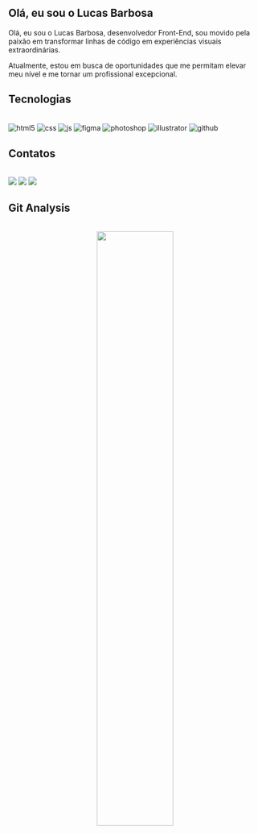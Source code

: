 ## Olá, eu sou o Lucas Barbosa

Olá, eu sou o Lucas Barbosa, desenvolvedor Front-End, sou movido pela paixão em transformar linhas de código em experiências visuais extraordinárias.  

Atualmente, estou em busca de oportunidades que me permitam elevar meu nível e me tornar um profissional excepcional. 

## Tecnologias

<div style="display: inline_block"><br>
  <img align="center" alt="html5" src="https://img.shields.io/badge/HTML5-E34F26?style=for-the-badge&logo=html5&logoColor=white" />
  <img align="center" alt="css" src="https://img.shields.io/badge/CSS3-1572B6?style=for-the-badge&logo=css3&logoColor=white" />
  <img align="center" alt="js" src="https://img.shields.io/badge/JavaScript-323330?style=for-the-badge&logo=javascript&logoColor=F7DF1E" />
  <img align="center" alt="figma" src="https://img.shields.io/badge/Figma-F24E1E?style=for-the-badge&logo=figma&logoColor=white" />
  <img align="center" alt="photoshop" src="https://img.shields.io/badge/Photoshop-31A8FF?style=for-the-badge&logo=Adobe%20Photoshop&logoColor=black" />
  <img align="center" alt="illustrator" src="https://img.shields.io/badge/Illustrator-FF9A00?style=for-the-badge&logo=adobe%20illustrator&logoColor=white" />
  <img align="center" alt="github" src="https://img.shields.io/badge/GitHub-100000?style=for-the-badge&logo=github&logoColor=white" />
  <br>
</div>

## Contatos
  
<div><br>
  <a href="https://www.linkedin.com/in/lucas-barbosa21" target="_blank"><img src="https://img.shields.io/badge/-LinkedIn-%230077B5?style=for-the-badge&logo=linkedin&logoColor=white" target="_blank"></a>
  <a href = "mailto:lucasbarbosa211@hotmail.com"><img src="https://img.shields.io/badge/Outlook-0078D4?style=for-the-badge&logo=microsoft-outlook&logoColor=white" target="_blank"></a>
  <a href="https://www.instagram.com/lucas_barbosa.21" target="_blank"><img src="https://img.shields.io/badge/-Instagram-%23E4405F?style=for-the-badge&logo=instagram&logoColor=white" target="_blank"></a><br>
</div>

## Git Analysis

<div  align="center" style="margin-bottom:100px"><br>
<img width=55% align="center"  src="https://github-readme-streak-stats.herokuapp.com?user=LucasBarbosaCunha&theme=dark&mode=weekly" /><br>
</div>


